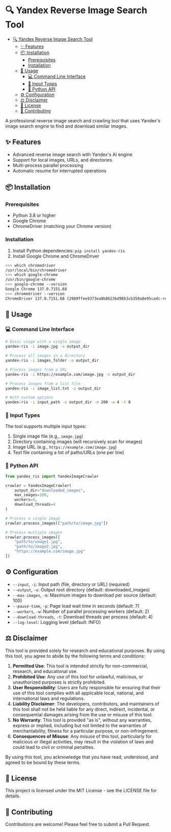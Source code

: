 # 🔍 Yandex Reverse Image Search Tool

- [🔍 Yandex Reverse Image Search Tool](#-yandex-reverse-image-search-tool)
  - [✨ Features](#-features)
  - [📦 Installation](#-installation)
    - [Prerequisites](#prerequisites)
    - [Installation](#installation)
  - [🚀 Usage](#-usage)
    - [💻 Command Line Interface](#-command-line-interface)
    - [📝 Input Types](#-input-types)
    - [🐍 Python API](#-python-api)
  - [⚙️ Configuration](#️-configuration)
  - [⚖️ Disclaimer](#️-disclaimer)
  - [📄 License](#-license)
  - [🤝 Contributing](#-contributing)

A professional reverse image search and crawling tool that uses Yandex's image search engine to find and download similar images.

## ✨ Features

- Advanced reverse image search with Yandex's AI engine
- Support for local images, URLs, and directories
- Multi-process parallel processing
- Automatic resume for interrupted operations

## 📦 Installation

### Prerequisites
- Python 3.8 or higher
- Google Chrome
- ChromeDriver (matching your Chrome version)

### Installation

1. Install Python dependencies: ``pip install yandex-ris``
2. Install Google Chrome and ChromeDriver

``` bash
>>> which chromedriver
/usr/local/bin/chromedriver
>>> which google-chrome
/usr/bin/google-chrome
>>> google-chrome --version
Google Chrome 137.0.7151.68 
>>> chromedriver --version
ChromeDriver 137.0.7151.68 (2989ffee9373ea8b8623bd98b3cb350a8e95cadc-refs/branch-heads/7151@{#1873})
```

## 🚀 Usage

### 💻 Command Line Interface

```bash
# Basic usage with a single image
yandex-ris -i image.jpg -o output_dir

# Process all images in a directory
yandex-ris -i images_folder -o output_dir

# Process images from a URL
yandex-ris -i https://example.com/image.jpg -o output_dir

# Process images from a list file
yandex-ris -i image_list.txt -o output_dir

# With custom options
yandex-ris -i input_path -o output_dir -m 200 -w 4 -t 8
```

### 📝 Input Types
The tool supports multiple input types:
1. Single image file (e.g., `image.jpg`)
2. Directory containing images (will recursively scan for images)
3. Image URL (e.g., `https://example.com/image.jpg`)
4. Text file containing a list of paths/URLs (one per line)

### 🐍 Python API

```python
from yandex_ris import YandexImageCrawler

crawler = YandexImageCrawler(
    output_dir="downloaded_images",
    max_images=100,
    workers=4,
    download_threads=4
)

# Process a single image
crawler.process_images(["path/to/image.jpg"])

# Process multiple images
crawler.process_images([
    "path/to/image1.jpg",
    "path/to/image2.jpg",
    "https://example.com/image.jpg"
])
```

## ⚙️ Configuration

- `--input`, `-i`: Input path (file, directory or URL) (required)
- `--output`, `-o`: Output root directory (default: downloaded_images)
- `--max-images`, `-m`: Maximum images to download per source (default: 100)
- `--pause-time`, `-p`: Page load wait time in seconds (default: 7)
- `--workers`, `-w`: Number of parallel processing workers (default: 2)
- `--download-threads`, `-t`: Download threads per process (default: 4)
- `--log-level`: Logging level (default: INFO)

## ⚖️ Disclaimer

This tool is provided solely for research and educational purposes. By using this tool, you agree to abide by the following terms and conditions:

1. **Permitted Use**: This tool is intended strictly for non-commercial, research, and educational use.
2. **Prohibited Use**: Any use of this tool for unlawful, malicious, or unauthorized purposes is strictly prohibited.
3. **User Responsibility**: Users are fully responsible for ensuring that their use of this tool complies with all applicable local, national, and international laws and regulations.
4. **Liability Disclaimer**: The developers, contributors, and maintainers of this tool shall not be held liable for any direct, indirect, incidental, or consequential damages arising from the use or misuse of this tool.
5. **No Warranty**: This tool is provided "as is", without any warranties, express or implied, including but not limited to the warranties of merchantability, fitness for a particular purpose, or non-infringement.
6. **Consequences of Misuse**: Any misuse of this tool, particularly for malicious or illegal activities, may result in the violation of laws and could lead to civil or criminal penalties.

By using this tool, you acknowledge that you have read, understood, and agreed to be bound by these terms.

## 📄 License

This project is licensed under the MIT License - see the LICENSE file for details.

## 🤝 Contributing

Contributions are welcome! Please feel free to submit a Pull Request.